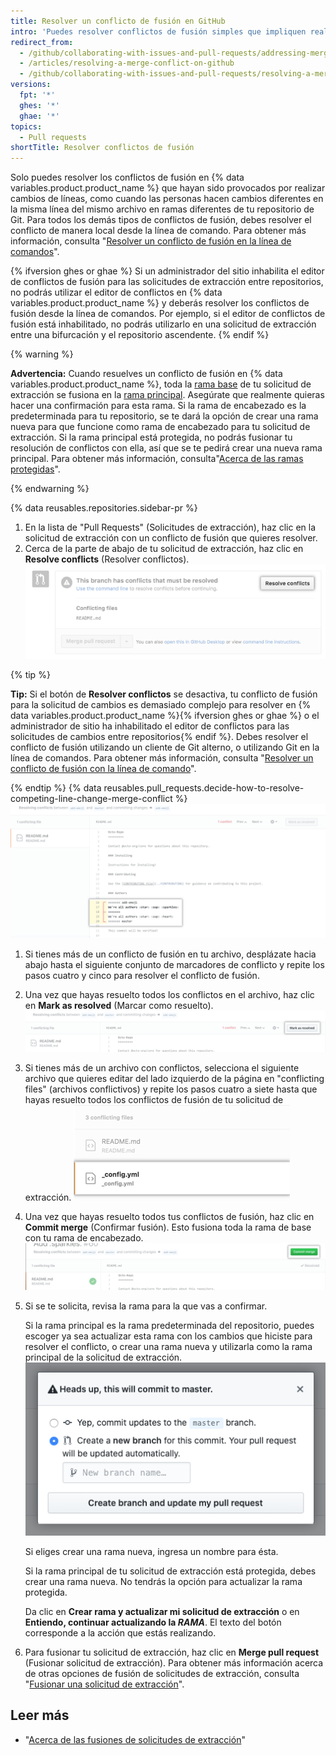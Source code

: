 ```yaml
---
title: Resolver un conflicto de fusión en GitHub
intro: 'Puedes resolver conflictos de fusión simples que impliquen realizar cambios de líneas en GitHub, usando el editor de conflictos.'
redirect_from:
  - /github/collaborating-with-issues-and-pull-requests/addressing-merge-conflicts/resolving-a-merge-conflict-on-github
  - /articles/resolving-a-merge-conflict-on-github
  - /github/collaborating-with-issues-and-pull-requests/resolving-a-merge-conflict-on-github
versions:
  fpt: '*'
  ghes: '*'
  ghae: '*'
topics:
  - Pull requests
shortTitle: Resolver conflictos de fusión
---
```


Solo puedes resolver los conflictos de fusión en {% data variables.product.product_name %} que hayan sido provocados por realizar cambios de líneas, como cuando las personas hacen cambios diferentes en la misma línea del mismo archivo en ramas diferentes de tu repositorio de Git. Para todos los demás tipos de conflictos de fusión, debes resolver el conflicto de manera local desde la línea de comando. Para obtener más información, consulta "[Resolver un conflicto de fusión en la línea de comandos](/articles/resolving-a-merge-conflict-using-the-command-line/)".

{% ifversion ghes or ghae %}
Si un administrador del sitio inhabilita el editor de conflictos de fusión para las solicitudes de extracción entre repositorios, no podrás utilizar el editor de conflictos en {% data variables.product.product_name %} y deberás resolver los conflictos de fusión desde la línea de comandos. Por ejemplo, si el editor de conflictos de fusión está inhabilitado, no podrás utilizarlo en una solicitud de extracción entre una bifurcación y el repositorio ascendente.
{% endif %}

{% warning %}

**Advertencia:** Cuando resuelves un conflicto de fusión en {% data variables.product.product_name %}, toda la [rama base](/github/getting-started-with-github/github-glossary#base-branch) de tu solicitud de extracción se fusiona en la [rama principal](/github/getting-started-with-github/github-glossary#head-branch). Asegúrate que realmente quieras hacer una confirmación para esta rama. Si la rama de encabezado es la predeterminada para tu repositorio, se te dará la opción de crear una rama nueva para que funcione como rama de encabezado para tu solicitud de extracción. Si la rama principal está protegida, no podrás fusionar tu resolución de conflictos con ella, así que se te pedirá crear una nueva rama principal. Para obtener más información, consulta"[Acerca de las ramas protegidas](/github/administering-a-repository/about-protected-branches)".

{% endwarning %}

{% data reusables.repositories.sidebar-pr %}
1. En la lista de "Pull Requests" (Solicitudes de extracción), haz clic en la solicitud de extracción con un conflicto de fusión que quieres resolver.
1. Cerca de la parte de abajo de tu solicitud de extracción, haz clic en **Resolve conflicts** (Resolver conflictos). ![Botón para resolver conflictos de fusión](/assets/images/help/pull_requests/resolve-merge-conflicts-button.png)

 {% tip %}

 **Tip:** Si el botón de **Resolver conflictos** se desactiva, tu conflicto de fusión para la solicitud de cambios es demasiado complejo para resolver en {% data variables.product.product_name %}{% ifversion ghes or ghae %} o el administrador de sitio ha inhabilitado el editor de conflictos para las solicitudes de cambios entre repositorios{% endif %}. Debes resolver el conflicto de fusión utilizando un cliente de Git alterno, o utilizando Git en la línea de comandos. Para obtener más información, consulta "[Resolver un conflicto de fusión con la línea de comando](/articles/resolving-a-merge-conflict-using-the-command-line)".

 {% endtip %}
{% data reusables.pull_requests.decide-how-to-resolve-competing-line-change-merge-conflict %}
 ![Ver el ejemplo de conflicto de fusión con los marcadores de conflicto](/assets/images/help/pull_requests/view-merge-conflict-with-markers.png)
1. Si tienes más de un conflicto de fusión en tu archivo, desplázate hacia abajo hasta el siguiente conjunto de marcadores de conflicto y repite los pasos cuatro y cinco para resolver el conflicto de fusión.
1. Una vez que hayas resuelto todos los conflictos en el archivo, haz clic en **Mark as resolved** (Marcar como resuelto). ![Dar clic en el botón de marcar como resuelto](/assets/images/help/pull_requests/mark-as-resolved-button.png)
1. Si tienes más de un archivo con conflictos, selecciona el siguiente archivo que quieres editar del lado izquierdo de la página en "conflicting files" (archivos conflictivos) y repite los pasos cuatro a siete hasta que hayas resuelto todos los conflictos de fusión de tu solicitud de extracción. ![Seleccionar el siguiente archivo conflictivo, de ser aplicable](/assets/images/help/pull_requests/resolve-merge-conflict-select-conflicting-file.png)
1. Una vez que hayas resuelto todos tus conflictos de fusión, haz clic en **Commit merge** (Confirmar fusión). Esto fusiona toda la rama de base con tu rama de encabezado. ![Botón para resolver conflictos de fusión](/assets/images/help/pull_requests/merge-conflict-commit-changes.png)
1. Si se te solicita, revisa la rama para la que vas a confirmar.

   Si la rama principal es la rama predeterminada del repositorio, puedes escoger ya sea actualizar esta rama con los cambios que hiciste para resolver el conflicto, o crear una rama nueva y utilizarla como la rama principal de la solicitud de extracción. ![Mensaje para revisar la rama que se actualizará](/assets/images/help/pull_requests/conflict-resolution-merge-dialog-box.png)

   Si eliges crear una rama nueva, ingresa un nombre para ésta.

   Si la rama principal de tu solicitud de extracción está protegida, debes crear una rama nueva. No tendrás la opción para actualizar la rama protegida.

   Da clic en **Crear rama y actualizar mi solicitud de extracción** o en **Entiendo, continuar actualizando la _RAMA_**. El texto del botón corresponde a la acción que estás realizando.
1. Para fusionar tu solicitud de extracción, haz clic en **Merge pull request** (Fusionar solicitud de extracción). Para obtener más información acerca de otras opciones de fusión de solicitudes de extracción, consulta "[Fusionar una solicitud de extracción](/articles/merging-a-pull-request/)".

## Leer más

- "[Acerca de las fusiones de solicitudes de extracción](/articles/about-pull-request-merges/)"
